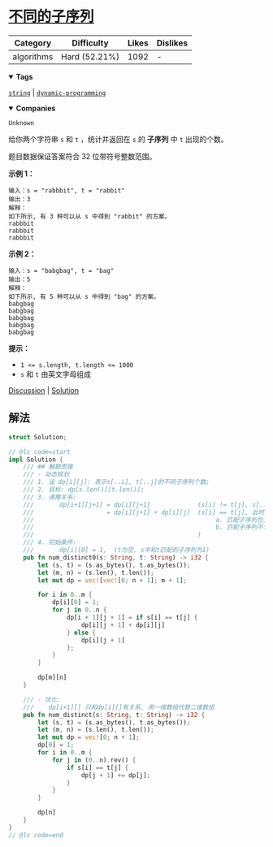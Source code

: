# [不同的子序列](https://leetcode.cn/problems/distinct-subsequences/description/ "https://leetcode.cn/problems/distinct-subsequences/description/")

| Category   | Difficulty    | Likes | Dislikes |
| ---------- | ------------- | ----- | -------- |
| algorithms | Hard (52.21%) | 1092  | -        |

<details open=""><summary><strong>Tags</strong></summary>

[`string`](https://leetcode.com/tag/string "https://leetcode.com/tag/string") | [`dynamic-programming`](https://leetcode.com/tag/dynamic-programming "https://leetcode.com/tag/dynamic-programming")

<details open=""><summary><strong>Companies</strong></summary>

`Unknown`

给你两个字符串 `s` 和 `t` ，统计并返回在 `s` 的 **子序列** 中 `t` 出现的个数。

题目数据保证答案符合 32 位带符号整数范围。

**示例 1：**

```
输入：s = "rabbbit", t = "rabbit"
输出：3
解释：
如下所示, 有 3 种可以从 s 中得到 "rabbit" 的方案。
rabbbit
rabbbit
rabbbit
```

**示例 2：**

```
输入：s = "babgbag", t = "bag"
输出：5
解释：
如下所示, 有 5 种可以从 s 中得到 "bag" 的方案。
babgbag
babgbag
babgbag
babgbag
babgbag
```

**提示：**

- `1 <= s.length, t.length <= 1000`
- `s` 和 `t` 由英文字母组成

[Discussion](https://leetcode.cn/problems/distinct-subsequences/comments/ "https://leetcode.cn/problems/distinct-subsequences/comments/") | [Solution](https://leetcode.cn/problems/distinct-subsequences/solution/ "https://leetcode.cn/problems/distinct-subsequences/solution/")

## 解法

```rust
struct Solution;

// @lc code=start
impl Solution {
    /// ## 解题思路
    /// - 动态规划
    /// 1. 设 dp[i][j]: 表示s[..i], t[..j]的不同子序列个数;
    /// 2. 目标: dp[s.len()][t.len()];
    /// 3. 递推关系:
    ///       dp[i+1][j+1] = dp[i][j+1]             (s[i] != t[j], s[..i]和t[..j]不同子序列数等同于s[..(i-1)]和t[..j])
    ///                    = dp[i][j+1] + dp[i][j]  (s[i] == t[j], 此时将匹配情况分2类:
    ///                                                  a. 匹配子序列包含s[i]的, 个数有dp[i][j];
    ///                                                  b. 匹配子序列不包含s[i]的, 个数为dp[i][j+1];
    ///                                             )
    /// 4. 初始条件:
    ///       dp[i][0] = 1,  (t为空, s中和t匹配的子序列为1)
    pub fn num_distinct0(s: String, t: String) -> i32 {
        let (s, t) = (s.as_bytes(), t.as_bytes());
        let (m, n) = (s.len(), t.len());
        let mut dp = vec![vec![0; n + 1]; m + 1];

        for i in 0..m {
            dp[i][0] = 1;
            for j in 0..n {
                dp[i + 1][j + 1] = if s[i] == t[j] {
                    dp[i][j + 1] + dp[i][j]
                } else {
                    dp[i][j + 1]
                };
            }
        }

        dp[m][n]
    }

    /// - 优化:
    ///    dp[i+1][] 只和dp[i][]有关系, 用一维数组代替二维数组
    pub fn num_distinct(s: String, t: String) -> i32 {
        let (s, t) = (s.as_bytes(), t.as_bytes());
        let (m, n) = (s.len(), t.len());
        let mut dp = vec![0; n + 1];
        dp[0] = 1;
        for i in 0..m {
            for j in (0..n).rev() {
                if s[i] == t[j] {
                    dp[j + 1] += dp[j];
                }
            }
        }

        dp[n]
    }
}
// @lc code=end

```
